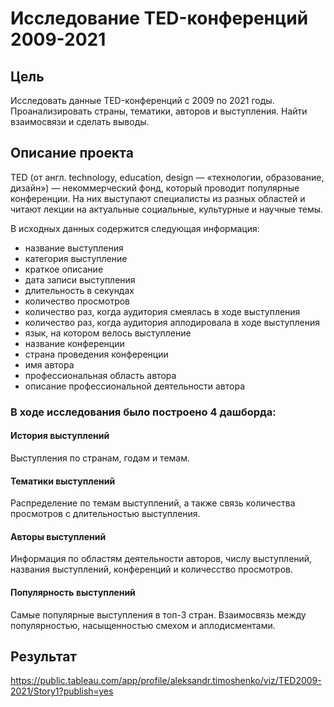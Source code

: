 # Исследование TED-конференций 2009-2021
## Цель
Исследовать данные TED-конференций с 2009 по 2021 годы. Проанализировать страны, тематики, авторов и выступления. Найти взаимосвязи и сделать выводы.
## Описание проекта
TED (от англ. technology, education, design — «технологии, образование, дизайн») — некоммерческий фонд, который проводит популярные конференции. На них выступают специалисты из разных областей и читают лекции на актуальные социальные, культурные и научные темы. 

В исходных данных содержится следующая информация:
- название выступления
- категория выступление
- краткое описание
- дата записи выступления
- длительность в секундах
- количество просмотров
- количество раз, когда аудитория смеялась в ходе выступления
- количество раз, когда аудитория аплодировала в ходе выступления
- язык, на котором велось выступление
- название конференции
- страна проведения конференции
- имя автора
- профессиональная область автора
- описание профессиональной деятельности автора
### В ходе исследования было построено 4 дашборда:
#### История выступлений
Выступления по странам, годам и темам.
#### Тематики выступлений
Распределение по темам выступлений, а также связь количества просмотров с длительностью выступления.
#### Авторы выступлений
Информация по областям деятельности авторов, числу выступлений, названия выступлений, конференций и количесство просмотров.
#### Популярность выступлений
Самые популярные выступления в топ-3 стран. Взаимосвязь между популярностью, насыщенностью смехом и аплодисментами.
## Результат
https://public.tableau.com/app/profile/aleksandr.timoshenko/viz/TED2009-2021/Story1?publish=yes
